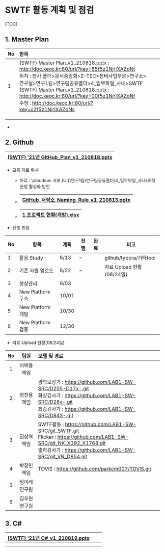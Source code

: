 # SWTF 활동 계획 및 점검

[TOC]



## 1. Master Plan

| No   | <c/>항목</c>                                                 |      |      |
| ---- | :----------------------------------------------------------- | ---- | ---- |
| 1    | (SWTF) Master Plan_v1_210818.pptx : http://doc.keoc.kr:80/url/?key=85f5z1NjrIXAZoNt<br/>위치 : 전사 폴더>문서중앙화>Z-TEC>장비사업부문>연구소>연구실>연구1팀>연구팀공유폴더>4_업무파일_사내>SWTF<br/> (SWTF) Master Plan_v1_210818.pptx : http://doc.keoc.kr:80/url/?key=00f5z1NjrIXAZoNr<br/> 수정 : http://doc.keoc.kr:80/url/?key=c2f5z1NjrIXAZoNs |      |      |
|      |                                                              |      |      |
|      |                                                              |      |      |
|      |                                                              |      |      |

- 



## 2. Github 

| [(SWTF) '21년 GitHub_Plan_v1_210818.pptx](http://doc.keoc.kr:80/url/?key=0246z1NjrIXAZoqp) |
| ------------------------------------------------------------ |

- 교육 자료 위치

  - 자료 : \cloudium 서버 (U:)\연구1팀\연구팀공유폴더\4_업무파일_사내\조직 운영 활성화 방안

    

  - | [GitHub_저장소_Naming_Rule_v1_210813.pptx](http://doc.keoc.kr:80/url/?key=43b5z1NjsExzl9FN) |
    | ------------------------------------------------------------ |

  - | [1.프로젝트 현황(개발).xlsx](http://doc.keoc.kr:80/url/?key=4926z1NjsExzl8_c) |
    | ------------------------------------------------------------ |



- 진행 현황

| No   | 항목              | 계획  | 진행 | 완료 | 비고                      |
| ---- | ----------------- | ----- | ---- | ---- | ------------------------- |
| 1    | 활용 Study        | 8/13  | ~    |      | github/typora/기타tool    |
| 2    | 기존 자원 업로드  | 8/22  | ~    |      | 자료 Upload 현황(08/24일) |
| 3    | 형상관리          | 9/03  |      |      |                           |
| 4    | New Platform 구축 | 10/01 |      |      |                           |
| 5    | New Platform 개발 | 10/30 |      |      |                           |
| 6    | New Platform 검증 | 12/30 |      |      |                           |



- 자료 Upload 현황(08/24일)

|  No  |     팀원      | 모델 및 경로                                                 |
| :--: | :-----------: | :----------------------------------------------------------- |
|  1   |  이택용 책임  |                                                              |
|  2   |  정찬용 책임  | 광학보상기 :  https://github.com/LAB1-SW-SRC/D205-D17x-.git<br />화상검사기 :  https://github.com/LAB1-SW-SRC/D28x-.git<br />최종검사기 : https://github.com/LAB1-SW-SRC/D84X-.git<br /> |
|  3   |  권상혁 책임  | SWTF활동  : https://github.com/LAB1-SW-SRC/git_SWTF.git<br />Flicker : https://github.com/LAB1-SW-SRC/git_NK_X392_X1768.git<br />출하검사기 : https://github.com/LAB1-SW-SRC/git_VN_D854.git<br /> |
|  4   |  박창민 책임  | TOVIS : https://github.com/parkcm007/TOVIS.git               |
|  5   | 임이레 연구원 |                                                              |
|  6   | 김우현 연구원 |                                                              |





## 3. C#

| [(SWTF) '21년 C#_v1_210819.pptx](http://doc.keoc.kr:80/url/?key=04b5z1NjrIXAZp4s) |      |      |
| ------------------------------------------------------------ | ---- | ---- |
|                                                              |      |      |
|                                                              |      |      |



